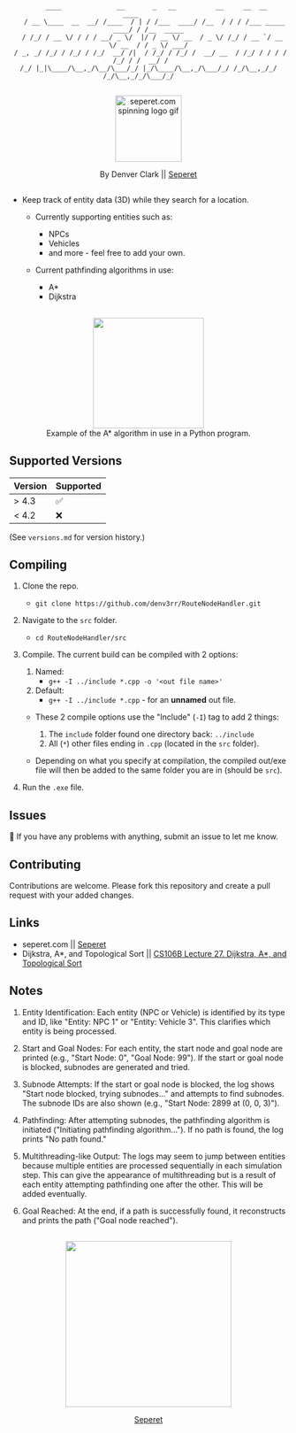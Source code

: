 <div align="center">

````

    ____              __       _   __          __     __  __                ____         
   / __ \____  __  __/ /____  / | / /___  ____/ /__  / / / /___ _____  ____/ / /__  _____
  / /_/ / __ \/ / / / __/ _ \/  |/ / __ \/ __  / _ \/ /_/ / __ `/ __ \/ __  / / _ \/ ___/
 / _, _/ /_/ / /_/ / /_/  __/ /|  / /_/ / /_/ /  __/ __  / /_/ / / / / /_/ / /  __/ /    
/_/ |_|\____/\__,_/\__/\___/_/ |_/\____/\__,_/\___/_/ /_/\__,_/_/ /_/\__,_/_/\___/_/     
                                                                                         

````



<img src="https://images.squarespace-cdn.com/content/v1/612e9679ca3ada2f6398ebb3/c05732db-3886-411e-8985-1745b6bc638a/IMG_3139-ezgif.com-crop.gif?format=1500w" alt="seperet.com spinning logo gif" width="120" height="120"/>

By Denver Clark || [Seperet](https://seperet.com)

</div>




##

-  Keep track of entity data (3D) while they search for a location.
    -  Currently supporting entities such as:
        - NPCs
        - Vehicles
        - and more - feel free to add your own.

    - Current pathfinding algorithms in use:
        - A*
        - Dijkstra



##
<div align="center">
    <img src="https://i.imgur.com/vC71luv.gif" width="200" height="200"/>
    <div>
        Example of the A* algorithm in use in a Python program.
    </div>
</div>



        
## Supported Versions

  | Version | Supported          |
  | ------- | ------------------ |
  | > 4.3   | :white_check_mark: |
  | < 4.2   | :x:                |

(See `versions.md` for version history.)




## Compiling

1. Clone the repo.
    - `git clone https://github.com/denv3rr/RouteNodeHandler.git`

2. Navigate to the `src` folder.
    - `cd RouteNodeHandler/src`

3. Compile. The current build can be compiled with 2 options:
    1. Named:
        - `g++ -I ../include *.cpp -o '<out file name>'`
    2. Default:
        - `g++ -I ../include *.cpp` - for an **unnamed** out file.
    
    - These 2 compile options use the "Include" (`-I`) tag to add 2 things:
        1. The `include` folder found one directory back: `../include`
        2. All (`*`) other files ending in `.cpp` (located in the `src` folder).

    - Depending on what you specify at compilation, the compiled out/exe file will then be added to the same folder you are in (should be `src`).

4. Run the `.exe` file.




## Issues

🚧 If you have any problems with anything, submit an issue to let me know.




## Contributing

Contributions are welcome. Please fork this repository and create a pull request with your added changes.




## Links

- seperet.com || [Seperet](https://seperet.com)
- Dijkstra, A*, and Topological Sort || [CS106B Lecture 27. Dijkstra, A*, and Topological Sort](https://web.stanford.edu/class/archive/cs/cs106b/cs106b.1242/lectures/27-graph-algorithms/)




## Notes

1. Entity Identification: Each entity (NPC or Vehicle) is identified by its type and ID, like "Entity: NPC 1" or "Entity: Vehicle 3". This clarifies which entity is being processed.

2. Start and Goal Nodes: For each entity, the start node and goal node are printed (e.g., "Start Node: 0", "Goal Node: 99"). If the start or goal node is blocked, subnodes are generated and tried.

3. Subnode Attempts: If the start or goal node is blocked, the log shows "Start node blocked, trying subnodes..." and attempts to find subnodes. The subnode IDs are also shown (e.g., "Start Node: 2899 at (0, 0, 3)").

4. Pathfinding: After attempting subnodes, the pathfinding algorithm is initiated ("Initiating pathfinding algorithm..."). If no path is found, the log prints "No path found."

5. Multithreading-like Output: The logs may seem to jump between entities because multiple entities are processed sequentially in each simulation step. This can give the appearance of multithreading but is a result of each entity attempting pathfinding one after the other. This will be added eventually.

6. Goal Reached: At the end, if a path is successfully found, it reconstructs and prints the path ("Goal node reached").




##

<div align="center">
<img src="https://images.squarespace-cdn.com/content/v1/612e9679ca3ada2f6398ebb3/5c5d2752-5b10-4535-9591-acff011443fa/3dgifmaker21328.gif?format=1500w" width="300" height="300"/>

[Seperet](https://seperet.com)
</div>
